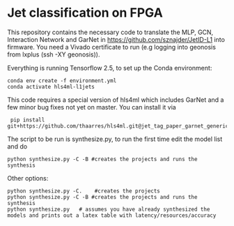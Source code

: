 # Jet classification on FPGA

This repository contains the necessary code to translate the MLP, GCN, Interaction Network and GarNet in  https://github.com/sznajder/JetID-L1 into firmware.
You need a Vivado certificate to run (e.g logging into geonosis from lxplus (ssh -XY geonosis)).


Everything is running Tensorflow 2.5, to set up the Conda environment:
```
conda env create -f environment.yml
conda activate hls4ml-l1jets
```

This code requires a special version of hls4ml which includes GarNet and a few minor bug fixes not yet on master.
You can install it via
```
 pip install git+https://github.com/thaarres/hls4ml.git@jet_tag_paper_garnet_generic_quant
```
The script to be run is synthesize.py, to run the first time edit the model list and do
```
python synthesize.py -C -B #creates the projects and runs the synthesis
```
Other options:
```
python synthesize.py -C.    #creates the projects
python synthesize.py -C -B #creates the projects and runs the synthesis
python synthesize.py   # assumes you have already synthesized the models and prints out a latex table with latency/resources/accuracy
```
